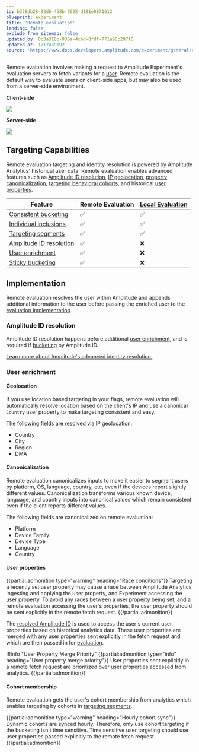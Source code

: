 ```yaml
---
id: b358db28-92d6-458b-9692-d181e0871612
blueprint: experiment
title: 'Remote evaluation'
landing: false
exclude_from_sitemap: false
updated_by: 0c3a318b-936a-4cbd-8fdf-771a90c297f0
updated_at: 1717439192
source: 'https://www.docs.developers.amplitude.com/experiment/general/evaluation/remote-evaluation/'
---
```

Remote evaluation involves making a request to Amplitude Experiment's evaluation servers to fetch variants for a [user](/docs/experiment/data-model#users). Remote evaluation is the default way to evaluate users on client-side apps, but may also be used from a server-side environment.

**Client-side**

![](statamic://asset::help_center_conversions::experiment/client-side-overview.drawio.png)

**Server-side**

![](statamic://asset::help_center_conversions::experiment/server-side-remote-overview.drawio.png)

## Targeting Capabilities

Remote evaluation targeting and identity resolution is powered by Amplitude Analytics' historical user data. Remote evaluation enables advanced features such as [Amplitude ID resolution](#amplitude-id-resolution), [IP geolocation](#geolocation), [property canonicalization](#canonicalization), [targeting behavioral cohorts](#cohort-membership), and historical [user properties](#user-properties).

| <div class='big-column'>Feature</div> | Remote Evaluation | [Local Evaluation](/docs/experiment/local-evaluation) |
| --- | --- | --- |
| [Consistent bucketing](/docs/experiment/implementation#consistent-bucketing) | ✅ | ✅ |
| [Individual inclusions](/docs/experiment/implementation#individual-inclusions) | ✅ | ✅ |
| [Targeting segments](/docs/experiment/implementation#targeting-segments) | ✅ | ✅ |
| [Amplitude ID resolution](##amplitude-id-resolution) | ✅ | ❌ |
| [User enrichment](##user-enrichment) | ✅ | ❌ |
| [Sticky bucketing](/docs/experiment/implementation#sticky-bucketing) | ✅ | ❌ |

## Implementation

Remote evaluation resolves the user within Amplitude and appends additional information to the user before passing the enriched user to the [evaluation implementation](/docs/experiment/implementation).

### Amplitude ID resolution

Amplitude ID resolution happens before additional [user enrichment](#user-enrichment), and is required if [bucketing](/docs/experiment/implementation#consistent-bucketing) by Amplitude ID.

[Learn more about Amplitude's advanced identity resolution.](/docs/cdp/sources/instrument-track-unique-users)

### User enrichment

#### Geolocation

If you use location based targeting in your flags, remote evaluation will automatically resolve location based on the client's IP and use a canonical `Country` user property to make targeting consistent and easy.

The following fields are resolved via IP geolocation:

* Country
* City
* Region
* DMA

#### Canonicalization

Remote evaluation canonicalizes inputs to make it easier to segment users by platform, OS, language, country, etc, even if the devices report slightly different values. Canonicalization transforms various known device, language, and country inputs into canonical values which remain consistent even if the client reports different values.

The following fields are canonicalized on remote evaluation:

* Platform
* Device Family
* Device Type
* Language
* Country

#### User properties


{{partial:admonition type="warning" heading="Race conditions"}}
Targeting a recently set user property may cause a race between Amplitude Analytics ingesting and applying the user property, and Experiment accessing the user property. To avoid any races between a user property being set, and a remote evaluation accessing the user's properties, the user property should be sent explicitly in the remote fetch request.
{{/partial:admonition}}

The [resolved Amplitude ID](#amplitude-id-resolution) is used to access the user's current user properties based on historical analytics data. These user properties are merged with any user properties sent explicitly in the fetch request and which are then passed in for [evaluation](/docs/experiment/implementation).

!!!info "User Property Merge Priority"
{{partial:admonition type="info" heading="User property merge priority"}}
User properties sent explicitly in a remote fetch request are prioritized over user properties accessed from analytics.
{{/partial:admonition}}

#### Cohort membership

Remote evaluation gets the user's cohort membership from analytics which enables targeting by cohorts in [targeting segments](/docs/experiment/implementation#targeting-segments).

{{partial:admonition type="warning" heading="Hourly cohort sync"}}
Dynamic cohorts are synced hourly. Therefore, only use cohort targeting if the bucketing isn't time sensitive. Time sensitive user targeting should use user properties passed explicitly to the remote fetch request.
{{/partial:admonition}}

